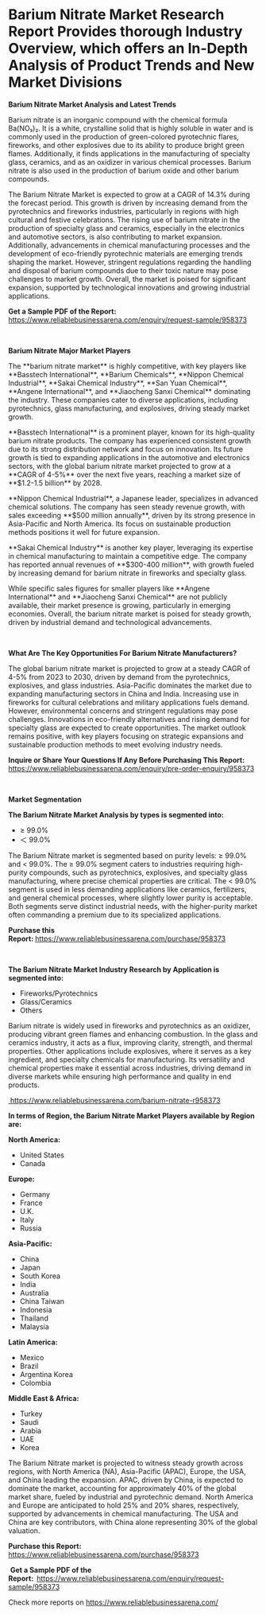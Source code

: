 <p><h1>Barium Nitrate Market Research Report Provides thorough Industry Overview, which offers an In-Depth Analysis of Product Trends and New Market Divisions</h1></p><p><strong>Barium Nitrate Market Analysis and Latest Trends</strong></p>
<p><p>Barium nitrate is an inorganic compound with the chemical formula Ba(NO₃)₂. It is a white, crystalline solid that is highly soluble in water and is commonly used in the production of green-colored pyrotechnic flares, fireworks, and other explosives due to its ability to produce bright green flames. Additionally, it finds applications in the manufacturing of specialty glass, ceramics, and as an oxidizer in various chemical processes. Barium nitrate is also used in the production of barium oxide and other barium compounds.</p><p>The Barium Nitrate Market is expected to grow at a CAGR of 14.3% during the forecast period. This growth is driven by increasing demand from the pyrotechnics and fireworks industries, particularly in regions with high cultural and festive celebrations. The rising use of barium nitrate in the production of specialty glass and ceramics, especially in the electronics and automotive sectors, is also contributing to market expansion. Additionally, advancements in chemical manufacturing processes and the development of eco-friendly pyrotechnic materials are emerging trends shaping the market. However, stringent regulations regarding the handling and disposal of barium compounds due to their toxic nature may pose challenges to market growth. Overall, the market is poised for significant expansion, supported by technological innovations and growing industrial applications.</p></p>
<p><strong>Get a Sample PDF of the Report:&nbsp;</strong> <a href="https://www.reliablebusinessarena.com/enquiry/request-sample/958373?utm_campaign=2246&utm_medium=2&utm_source=Github&utm_content=ia&utm_term=26012025&utm_id=barium-nitrate">https://www.reliablebusinessarena.com/enquiry/request-sample/958373</a></p>
<p>&nbsp;</p>
<p><strong>Barium Nitrate Major Market Players</strong></p>
<p><p>The **barium nitrate market** is highly competitive, with key players like **Basstech International**, **Barium Chemicals**, **Nippon Chemical Industrial**, **Sakai Chemical Industry**, **San Yuan Chemical**, **Angene International**, and **Jiaocheng Sanxi Chemical** dominating the industry. These companies cater to diverse applications, including pyrotechnics, glass manufacturing, and explosives, driving steady market growth.</p><p>**Basstech International** is a prominent player, known for its high-quality barium nitrate products. The company has experienced consistent growth due to its strong distribution network and focus on innovation. Its future growth is tied to expanding applications in the automotive and electronics sectors, with the global barium nitrate market projected to grow at a **CAGR of 4-5%** over the next five years, reaching a market size of **$1.2-1.5 billion** by 2028.</p><p>**Nippon Chemical Industrial**, a Japanese leader, specializes in advanced chemical solutions. The company has seen steady revenue growth, with sales exceeding **$500 million annually**, driven by its strong presence in Asia-Pacific and North America. Its focus on sustainable production methods positions it well for future expansion.</p><p>**Sakai Chemical Industry** is another key player, leveraging its expertise in chemical manufacturing to maintain a competitive edge. The company has reported annual revenues of **$300-400 million**, with growth fueled by increasing demand for barium nitrate in fireworks and specialty glass.</p><p>While specific sales figures for smaller players like **Angene International** and **Jiaocheng Sanxi Chemical** are not publicly available, their market presence is growing, particularly in emerging economies. Overall, the barium nitrate market is poised for steady growth, driven by industrial demand and technological advancements.</p></p>
<p>&nbsp;</p>
<p><strong>What Are The Key Opportunities For Barium Nitrate Manufacturers?</strong></p>
<p><p>The global barium nitrate market is projected to grow at a steady CAGR of 4-5% from 2023 to 2030, driven by demand from the pyrotechnics, explosives, and glass industries. Asia-Pacific dominates the market due to expanding manufacturing sectors in China and India. Increasing use in fireworks for cultural celebrations and military applications fuels demand. However, environmental concerns and stringent regulations may pose challenges. Innovations in eco-friendly alternatives and rising demand for specialty glass are expected to create opportunities. The market outlook remains positive, with key players focusing on strategic expansions and sustainable production methods to meet evolving industry needs.</p></p>
<p><strong>Inquire or Share Your Questions If Any Before Purchasing This Report:</strong> <a href="https://www.reliablebusinessarena.com/enquiry/pre-order-enquiry/958373?utm_campaign=2246&utm_medium=2&utm_source=Github&utm_content=ia&utm_term=26012025&utm_id=barium-nitrate">https://www.reliablebusinessarena.com/enquiry/pre-order-enquiry/958373</a></p>
<p>&nbsp;</p>
<p><strong>Market Segmentation</strong></p>
<p><strong>The Barium Nitrate Market Analysis by types is segmented into:</strong></p>
<p><ul><li>≥ 99.0%</li><li>＜ 99.0%</li></ul></p>
<p><p>The Barium Nitrate market is segmented based on purity levels: ≥ 99.0% and < 99.0%. The ≥ 99.0% segment caters to industries requiring high-purity compounds, such as pyrotechnics, explosives, and specialty glass manufacturing, where precise chemical properties are critical. The < 99.0% segment is used in less demanding applications like ceramics, fertilizers, and general chemical processes, where slightly lower purity is acceptable. Both segments serve distinct industrial needs, with the higher-purity market often commanding a premium due to its specialized applications.</p></p>
<p><strong>Purchase this Report:&nbsp;</strong><a href="https://www.reliablebusinessarena.com/purchase/958373?utm_campaign=2246&utm_medium=2&utm_source=Github&utm_content=ia&utm_term=26012025&utm_id=barium-nitrate">https://www.reliablebusinessarena.com/purchase/958373</a></p>
<p>&nbsp;</p>
<p><strong>The Barium Nitrate Market Industry Research by Application is segmented into:</strong></p>
<p><ul><li>Fireworks/Pyrotechnics</li><li>Glass/Ceramics</li><li>Others</li></ul></p>
<p><p>Barium nitrate is widely used in fireworks and pyrotechnics as an oxidizer, producing vibrant green flames and enhancing combustion. In the glass and ceramics industry, it acts as a flux, improving clarity, strength, and thermal properties. Other applications include explosives, where it serves as a key ingredient, and specialty chemicals for manufacturing. Its versatility and chemical properties make it essential across industries, driving demand in diverse markets while ensuring high performance and quality in end products.</p></p>
<p><a href="https://www.reliablebusinessarena.com/barium-nitrate-r958373?utm_campaign=2246&utm_medium=2&utm_source=Github&utm_content=ia&utm_term=26012025&utm_id=barium-nitrate">&nbsp;https://www.reliablebusinessarena.com/barium-nitrate-r958373</a></p>
<p><strong>In terms of Region, the Barium Nitrate Market Players available by Region are:</strong></p>
<p>
    <p> <strong> North America: </strong>
        <ul>
            <li>United States</li>
            <li>Canada</li>
        </ul>
        </p> 
    <p> <strong> Europe: </strong>
        <ul>
            <li>Germany</li>
            <li>France</li>
            <li>U.K.</li>
            <li>Italy</li>
            <li>Russia</li>
        </ul>
        </p> 
    <p> <strong> Asia-Pacific: </strong>
        <ul>
            <li>China</li>
            <li>Japan</li>
            <li>South Korea</li>
            <li>India</li>
            <li>Australia</li>
            <li>China Taiwan</li>
            <li>Indonesia</li>
            <li>Thailand</li>
            <li>Malaysia</li>
        </ul>
        </p> 
    <p> <strong> Latin America: </strong>
        <ul>
            <li>Mexico</li>
            <li>Brazil</li>
            <li>Argentina Korea</li>
            <li>Colombia</li>
        </ul>
        </p> 
    <p> <strong> Middle East & Africa: </strong>
        <ul>
            <li>Turkey</li>
            <li>Saudi</li>
            <li>Arabia</li>
            <li>UAE</li>
            <li>Korea</li>
        </ul>
    </p>
    </p>
<p><p>The Barium Nitrate market is projected to witness steady growth across regions, with North America (NA), Asia-Pacific (APAC), Europe, the USA, and China leading the expansion. APAC, driven by China, is expected to dominate the market, accounting for approximately 40% of the global market share, fueled by industrial and pyrotechnic demand. North America and Europe are anticipated to hold 25% and 20% shares, respectively, supported by advancements in chemical manufacturing. The USA and China are key contributors, with China alone representing 30% of the global valuation.</p></p>
<p><strong>Purchase this Report: </strong><a href="https://www.reliablebusinessarena.com/purchase/958373?utm_campaign=2246&utm_medium=2&utm_source=Github&utm_content=ia&utm_term=26012025&utm_id=barium-nitrate">https://www.reliablebusinessarena.com/purchase/958373</a></p>
<p>&nbsp;<strong>Get a Sample PDF of the Report:&nbsp;&nbsp;</strong><a href="https://www.reliablebusinessarena.com/enquiry/request-sample/958373?utm_campaign=2246&utm_medium=2&utm_source=Github&utm_content=ia&utm_term=26012025&utm_id=barium-nitrate">https://www.reliablebusinessarena.com/enquiry/request-sample/958373</a></p>
<p><strong></strong></p>
<p>Check more reports on <a href="https://www.reliablebusinessarena.com/?utm_campaign=2246&utm_medium=2&utm_source=Github&utm_content=ia&utm_term=26012025&utm_id=barium-nitrate">https://www.reliablebusinessarena.com/</a></p>